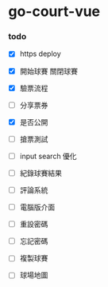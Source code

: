 # go-court-vue

### todo 

- [x] https deploy
- [x] 開始球賽 關閉球賽
- [x] 驗票流程
- [ ] 分享票券
- [x] 是否公開
- [ ] 搶票測試
- [ ] input search 優化
- [ ] 紀錄球賽結果
- [ ] 評論系統
- [ ] 電腦版介面
- [ ] 重設密碼
- [ ] 忘記密碼
- [ ] 複製球賽
- [ ] 球場地圖



